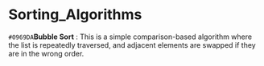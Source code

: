# Sorting_Algorithms
`#0969DA`**Bubble Sort** : This is a simple comparison-based algorithm where the list is repeatedly traversed, and adjacent elements are swapped if they are in the wrong order.
